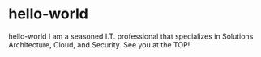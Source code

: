 # hello-world
hello-world
I am a seasoned I.T. professional that specializes in Solutions Architecture, Cloud, and Security.
See you at the TOP!
